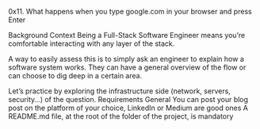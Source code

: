 0x11. What happens when you type google.com in your browser and press Enter

Background Context Being a Full-Stack Software Engineer means you’re comfortable interacting with any layer of the stack.

A way to easily assess this is to simply ask an engineer to explain how a software system works. They can have a general overview of the flow or can choose to dig deep in a certain area.

Let’s practice by exploring the infrastructure side (network, servers, security…) of the question. Requirements General You can post your blog post on the platform of your choice, LinkedIn or Medium are good ones A README.md file, at the root of the folder of the project, is mandatory
